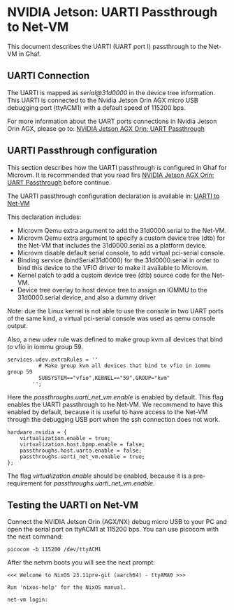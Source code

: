 <!--
    Copyright 2022-2024 TII (SSRC) and the Ghaf contributors
    SPDX-License-Identifier: CC-BY-SA-4.0
-->

# NVIDIA Jetson: UARTI Passthrough to Net-VM

This document describes the UARTI (UART port I) passthrough to the Net-VM in Ghaf.

## UARTI Connection

The UARTI is mapped as *serial@31d0000* in the device tree information. This UARTI is connected to 
the Nvidia Jetson Orin AGX micro USB debugging port (ttyACM1) with a default speed of 115200 bps.

For more information about the UART ports connections in Nvidia Jetson Orin AGX, please 
go to: [NVIDIA Jetson AGX Orin: UART Passthrough](nvidia_agx_pt_uart.md)

## UARTI Passthrough configuration

This section describes how the UARTI passthrough is configured in Ghaf for Microvm. 
It is recommended that you read firs [NVIDIA Jetson AGX Orin: UART Passthrough](nvidia_agx_pt_uart.md) before continue.

The UARTI passthrough configuration declaration is available in: 
[UARTI to Net-VM](../../../modules/hardware/nvidia-jetson-orin/virtualization/passthrough/uarti-net-vm/default.nix) 

This declaration includes:

- Microvm Qemu extra argument to add the 31d0000.serial to the Net-VM.
- Microvm Qemu extra argument to specify a custom device tree (dtb) for the
  Net-VM that includes the 31d0000.serial as a platform device.
- Microvm disable default serial console, to add virtual pci-serial console.
- Binding service (bindSerial31d0000) for the 31d0000.serial in order to 
  bind this device to the VFIO driver to make it available to Microvm.
- Kernel patch to add a custom device tree (dtb) source code for the
  Net-VM.
- Device tree overlay to host device tree to assign an IOMMU to the 31d0000.serial 
  device, and also a dummy driver

Note: due the Linux kernel is not able to use the console in two UART ports
of the same kind, a virtual pci-serial console was used as qemu console output.


Also, a new udev rule was defined to make group kvm all devices that bind to vfio 
in iommu group 59.


    services.udev.extraRules = ''
              # Make group kvm all devices that bind to vfio in iommu group 59
              SUBSYSTEM=="vfio",KERNEL=="59",GROUP="kvm"
            '';

Here the *passthroughs.uarti_net_vm.enable* is enabled by default. This flag
enables the UARTI passthrough to he Net-VM. We recommend to have this enabled by 
default, because it is useful to have access to the Net-VM through the debugging
USB port when the ssh connection does not work.

	hardware.nvidia = {
		virtualization.enable = true;
		virtualization.host.bpmp.enable = false;
		passthroughs.host.uarta.enable = false;
		passthroughs.uarti_net_vm.enable = true;
	};

The flag *virtualization.enable* should be enabled, because it is a 
pre-requirement for *passthroughs.uarti_net_vm.enable*.

## Testing the UARTI on Net-VM

Connect the NVIDIA Jetson Orin (AGX/NX) debug micro USB to your PC 
and open the serial port on ttyACM1 at 115200 bps. 
You can use picocom with the next command:

	picocom -b 115200 /dev/ttyACM1

After the netvm boots you will see the next prompt: 

	<<< Welcome to NixOS 23.11pre-git (aarch64) - ttyAMA0 >>>

	Run 'nixos-help' for the NixOS manual.

	net-vm login: 
